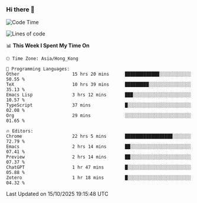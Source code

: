 ### Hi there 👋

<!--
**nicehiro/nicehiro** is a ✨ _special_ ✨ repository because its `README.md` (this file) appears on your GitHub profile.

Here are some ideas to get you started:

- 🔭 I’m currently working on ...
- 🌱 I’m currently learning ...
- 👯 I’m looking to collaborate on ...
- 🤔 I’m looking for help with ...
- 💬 Ask me about ...
- 📫 How to reach me: ...
- 😄 Pronouns: ...
- ⚡ Fun fact: ...
-->

<!--START_SECTION:waka-->
![Code Time](http://img.shields.io/badge/Code%20Time-1%2C153%20hrs%2052%20mins-blue)

![Lines of code](https://img.shields.io/badge/From%20Hello%20World%20I%27ve%20Written-1.9%20million%20lines%20of%20code-blue)

📊 **This Week I Spent My Time On** 

```text
🕑︎ Time Zone: Asia/Hong_Kong

💬 Programming Languages: 
Other                    15 hrs 20 mins      █████████████░░░░░░░░░░░░   50.55 % 
TeX                      10 hrs 39 mins      █████████░░░░░░░░░░░░░░░░   35.13 % 
Emacs Lisp               3 hrs 12 mins       ███░░░░░░░░░░░░░░░░░░░░░░   10.57 % 
TypeScript               37 mins             █░░░░░░░░░░░░░░░░░░░░░░░░   02.08 % 
Org                      29 mins             ░░░░░░░░░░░░░░░░░░░░░░░░░   01.65 % 

🔥 Editors: 
Chrome                   22 hrs 5 mins       ██████████████████░░░░░░░   72.79 % 
Emacs                    2 hrs 14 mins       ██░░░░░░░░░░░░░░░░░░░░░░░   07.41 % 
Preview                  2 hrs 14 mins       ██░░░░░░░░░░░░░░░░░░░░░░░   07.37 % 
ChatGPT                  1 hr 47 mins        █░░░░░░░░░░░░░░░░░░░░░░░░   05.88 % 
Zotero                   1 hr 18 mins        █░░░░░░░░░░░░░░░░░░░░░░░░   04.32 % 
```


 Last Updated on 15/10/2025 19:15:48 UTC
<!--END_SECTION:waka-->
